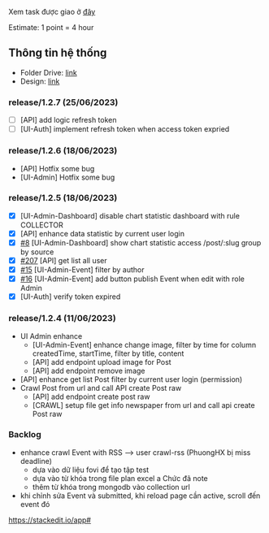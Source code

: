 Xem task được giao ở [đây](https://github.com/orgs/fovigroup/projects/1)

Estimate: 1 point = 4 hour

## Thông tin hệ thống
- Folder Drive: [link](https://drive.google.com/drive/folders/1TPaqLsaAXfsHXttfWQJ3n4MC6U-Uzkr4?usp=sharing) 
- Design: [link](https://docs.google.com/spreadsheets/d/1aIMU-CQ_nd0S6hfSEEX0RGQFOOaYUzUGl0JYXaVeNqg/edit?usp=sharing)

### release/1.2.7 (25/06/2023)
- [ ] [API] add logic refresh token
- [ ] [UI-Auth] implement refresh token when access token expried

### release/1.2.6 (18/06/2023)
- [API] Hotfix some bug
- [UI-Admin] Hotfix some bug

### release/1.2.5 (18/06/2023)
- [x] [UI-Admin-Dashboard] disable chart statistic dashboard with rule COLLECTOR
- [x] [API] enhance data statistic by current user login
- [x] [#8](https://github.com/fovigroup/fovi-admin-view/issues/8) [UI-Admin-Dashboard] show chart statistic access /post/:slug group by source
- [x] [#207](https://github.com/fovigroup/fovi-server/issues/207) [API] get list all user
- [x] [#15](https://github.com/fovigroup/fovi-admin-view/issues/15) [UI-Admin-Event] filter by author
- [x] [#16](https://github.com/fovigroup/fovi-admin-view/issues/16) [UI-Admin-Event] add button publish Event when edit with role Admin
- [x] [UI-Auth] verify token expired

### release/1.2.4 (11/06/2023)
- UI Admin enhance
  - [UI-Admin-Event] enhance change image, filter by time for column createdTime, startTime, filter by title, content
  - [API] add endpoint upload image for Post
  - [API] add endpoint remove image
- [API] enhance get list Post filter by current user login (permission)
- Crawl Post from url and call API create Post raw
  - [API] add endpoint create post raw
  - [CRAWL] setup file get info newspaper from url and call api create Post raw

### Backlog
- enhance crawl Event with RSS --> user crawl-rss (PhuongHX bị miss deadline)
  - dựa vào dữ liệu fovi để tạo tập test
  - dựa vào từ khóa trong file plan excel a Chức đã note
  - thêm từ khóa trong mongodb vào collection url
- khi chỉnh sửa Event và submitted, khi reload page cần active, scroll đến event đó

https://stackedit.io/app#

